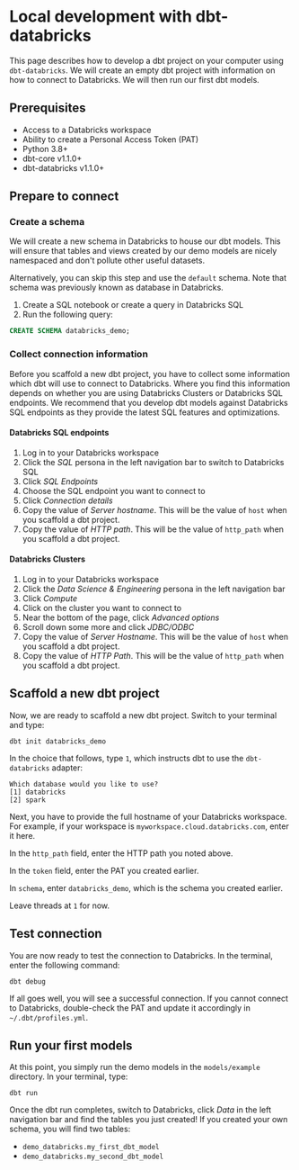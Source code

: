 # Local development with dbt-databricks
This page describes how to develop a dbt project on your computer using `dbt-databricks`. We will create an empty dbt project with information on how to connect to Databricks. We will then run our first dbt models.

## Prerequisites
- Access to a Databricks workspace
- Ability to create a Personal Access Token (PAT)
- Python 3.8+
- dbt-core v1.1.0+
- dbt-databricks v1.1.0+

##  Prepare to connect
### Create a schema
We will create a new schema in Databricks to house our dbt models. This will ensure that tables and views created by our demo models are nicely namespaced and don't pollute other useful datasets.

Alternatively, you can skip this step and use the `default` schema. Note that schema was previously known as database in Databricks.

1. Create a SQL notebook or create a query in Databricks SQL
2. Run the following query:

```sql
CREATE SCHEMA databricks_demo;
```

### Collect connection information
Before you scaffold a new dbt project, you have to collect some information which dbt will use to connect to Databricks. Where you find this information depends on whether you are using Databricks Clusters or Databricks SQL endpoints. We recommend that you develop dbt models against Databricks SQL endpoints as they provide the latest SQL features and optimizations.

#### Databricks SQL endpoints
1. Log in to your Databricks workspace 
2. Click the _SQL_ persona in the left navigation bar to switch to Databricks SQL
3. Click _SQL Endpoints_
4. Choose the SQL endpoint you want to connect to
5. Click _Connection details_
6. Copy the value of _Server hostname_. This will be the value of `host` when you scaffold a dbt project.
7. Copy the value of _HTTP path_.  This will be the value of `http_path` when you scaffold a dbt project.

#### Databricks Clusters
1. Log in to your Databricks workspace 
2. Click the _Data Science & Engineering_ persona in the left navigation bar
3. Click _Compute_
4. Click on the cluster you want to connect to
5. Near the bottom of the page, click _Advanced options_
6. Scroll down some more and click _JDBC/ODBC_
7. Copy the value of _Server Hostname_. This will be the value of `host` when you scaffold a dbt project.
7. Copy the value of _HTTP Path_.  This will be the value of `http_path` when you scaffold a dbt project.

## Scaffold a new dbt project
Now, we are ready to scaffold a new dbt project. Switch to your terminal and type:

```nofmt
dbt init databricks_demo
```

In the choice that follows, type `1`, which instructs dbt to use the `dbt-databricks` adapter:

```nofmt
Which database would you like to use?
[1] databricks
[2] spark
```

Next, you have to provide the full hostname of your Databricks workspace. For example, if your workspace is `myworkspace.cloud.databricks.com`, enter it here.

In the `http_path` field, enter the HTTP path you noted above.

In the `token` field, enter the PAT you created earlier.

In `schema`, enter `databricks_demo`, which is the schema you created earlier.

Leave threads at `1` for now.

## Test connection
You are now ready to test the connection to Databricks. In the terminal, enter the following command:

```nofmt
dbt debug
```

If all goes well, you will see a successful connection. If you cannot connect to Databricks, double-check the PAT and update it accordingly in `~/.dbt/profiles.yml`.

## Run your first models
At this point, you simply run the demo models in the `models/example` directory. In your terminal, type:

```nofmt
dbt run
```

Once the dbt run completes, switch to Databricks, click _Data_ in the left navigation bar and find the tables you just created! If you created your own schema, you will find two tables:

- `demo_databricks.my_first_dbt_model`
- `demo_databricks.my_second_dbt_model`
